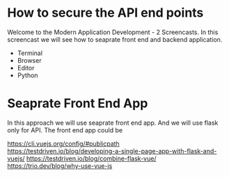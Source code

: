 # How to secure the API end points

Welcome to the Modern Application Development - 2 Screencasts. In this screencast we will see how to seaprate front end and backend application.

- Terminal
- Browser
- Editor
- Python


# Seaprate Front End App

In this approach we will use seaprate front end app. And we will use flask only for API. The front end app could be 


https://cli.vuejs.org/config/#publicpath
https://testdriven.io/blog/developing-a-single-page-app-with-flask-and-vuejs/
https://testdriven.io/blog/combine-flask-vue/
https://trio.dev/blog/why-use-vue-js